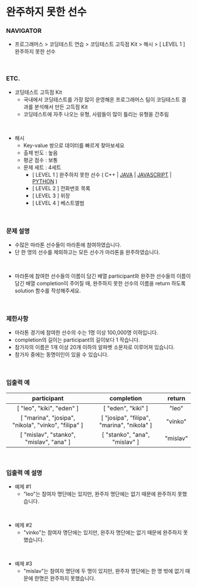 # 완주하지 못한 선수


### NAVIGATOR

* 프로그래머스 > 코딩테스트 연습 > 코딩테스트 고득점 Kit > 해시 > [ LEVEL 1 ] 완주하지 못한 선수
<br>


### ETC.

* 코딩테스트 고득점 Kit
	* 국내에서 코딩테스트를 가장 많이 운영해온 프로그래머스 팀이 코딩테스트 결과를 분석해서 만든 고득점 Kit
	* 코딩테스트에 자주 나오는 유형, 사람들이 많이 틀리는 유형을 간추림
<br>

* 해시
	* Key-value 쌍으로 데이터를 빠르게 찾아보세요
	* 출제 빈도 : 높음
	* 평균 점수 : 보통
	* 문제 세트 : 4세트
		* [ LEVEL 1 ] 완주하지 못한 선수 ( C++ | <u>JAVA</u> | <u>JAVASCRIPT</u> | <u>PYTHON</u> )
		* [ LEVEL 2 ] 전화번호 목록
		* [ LEVEL 3 ] 위장
		* [ LEVEL 4 ] 베스트앨범
<br>


### 문제 설명

* 수많은 마라톤 선수들이 마라톤에 참여하였습니다.
* 단 한 명의 선수를 제외하고는 모든 선수가 마라톤을 완주하였습니다.
<br>

* 마라톤에 참여한 선수들의 이름이 담긴 배열 participant와 완주한 선수들의 이름이 담긴 배열 completion이 주어질 때, 완주하지 못한 선수의 이름을 return 하도록 solution 함수를 작성해주세요.
<br>


### 제한사항

* 마라톤 경기에 참여한 선수의 수는 1명 이상 100,000명 이하입니다.
* completion의 길이는 participant의 길이보다 1 작습니다.
* 참가자의 이름은 1개 이상 20개 이하의 알파벳 소문자로 이루어져 있습니다.
* 참가자 중에는 동명이인이 있을 수 있습니다.
<br>


### 입출력 예
|participant|completion|return|
|:---:|:---:|:---:|
|[ "leo", "kiki", "eden" ]|[ "eden", "kiki" ]|"leo"|
|[ "marina", "josipa", "nikola", "vinko", "filipa" ]|[ "josipa", "filipa", "marina", "nikola" ]|"vinko"|
|[ "mislav", "stanko", "mislav", "ana" ]|[ "stanko", "ana", "mislav" ]|"mislav"|
<br>


### 입출력 예 설명

* 예제 #1
	* "leo"는 참여자 명단에는 있지만, 완주자 명단에는 없기 때문에 완주하지 못했습니다.
<br>

* 예제 #2
	* "vinko"는 참여자 명단에는 있지만, 완주자 명단에는 없기 때문에 완주하지 못했습니다.
<br>

* 예제 #3
	* "mislav"는 참여자 명단에 두 명이 있지만, 완주자 명단에는 한 명 밖에 없기 때문에 한명은 완주하지 못했습니다.
<br>




